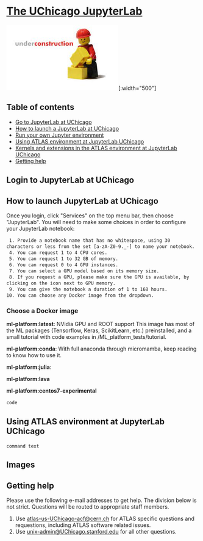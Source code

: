 # [The UChicago JupyterLab](link)

![underconstruction](../images/underconstruction.jpg)[:width="500"]

## Table of contents
+ [Go to JupyterLab at UChicago](#login-to-jupyterlab-at-UChicago)
+ [How to launch a JupyterLab at UChicago](#how-to-launch-jupyterlab-at-UChicago)
+ [Run your own Jupyter environment](#run-your-own-jupyter-environment)
+ [Using ATLAS environment at JupyterLab UChicago](#using-atlas-environment-jupyter-at-uchicago)
+ [Kernels and extensions in the ATLAS environment at JupyterLab UChicago](#kernels-and-extensions-in-the-atlas-environment-at-uchicago)
+ [Getting help](#getting-help)

## Login to JupyterLab at UChicago


## How to launch JupyterLab at UChicago

Once you login, click "Services" on the top menu bar, then choose "JupyterLab". You will need to make some choices in order to configure your JupyterLab notebook:

	 1. Provide a notebook name that has no whitespace, using 30 characters or less from the set [a-zA-Z0-9._-] to name your notebook.
	 4. You can request 1 to 4 CPU cores.
	 5. You can request 1 to 32 GB of memory.
	 6. You can request 0 to 4 GPU instances.
	 7. You can select a GPU model based on its memory size.
	 8. If you request a GPU, please make sure the GPU is available, by clicking on the icon next to GPU memory.
	 9. You can give the notebook a duration of 1 to 168 hours.
    10. You can choose any Docker image from the dropdown. 


### Choose a Docker image  
**ml-platform:latest**:  NVidia GPU and ROOT support  This image has most of the ML packages (Tensorflow, Keras, ScikitLearn, etc.) preinstalled, and a small tutorial with code examples in /ML_platform_tests/tutorial.

**ml-platform:conda**:  With full anaconda through micromamba, keep reading to know how to use it.   

**ml-platform:julia**: 

**ml-platform:lava**   

**ml-platform:centos7-experimental**   


~~~
code
~~~

## Using ATLAS environment at JupyterLab UChicago


`command text`

## Images 




## Getting help

Please use the following e-mail addresses to get help. The division below is not strict. Questions will be routed to appropriate staff members.  
1. Use atlas-us-UChicago-acf@cern.ch for ATLAS specific questions and requestions, including ATLAS software related issues.  
2. Use unix-admin@UChicago.stanford.edu for all other questions.
